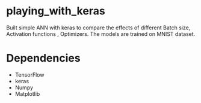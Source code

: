 # playing_with_keras
Built simple ANN with keras to compare the effects of different Batch size, Activation functions , Optimizers. The models are trained on MNIST dataset.

# Dependencies 

- TensorFlow 
- keras 
- Numpy 
- Matplotlib 
